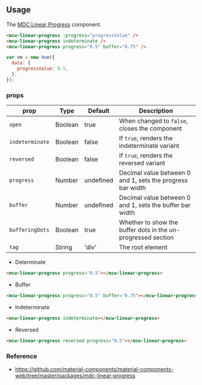 ## Usage

The [MDC Linear Progress](https://github.com/material-components/material-components-web/tree/master/packages/mcw-linear-progress) component.

```html
<mcw-linear-progress :progress="progressValue" />
<mcw-linear-progress indeterminate />
<mcw-linear-progress progress="0.5" buffer="0.75" />
```

```javascript
var vm = new Vue({
  data: {
    progressValue: 0.5,
  },
});
```

### props

| prop            | Type    | Default   | Description                                                  |
| --------------- | ------- | --------- | ------------------------------------------------------------ |
| `open`          | Boolean | true      | When changed to `false`, closes the component                |
| `indeterminate` | Boolean | false     | If `true`, renders the indeterminate variant                 |
| `reversed`      | Boolean | false     | If `true`, renders the reversed variant                      |
| `progress`      | Number  | undefined | Decimal value between 0 and 1, sets the progress bar width   |
| `buffer`        | Number  | undefined | Decimal value between 0 and 1, sets the buffer bar width     |
| `bufferingDots` | Boolean | true      | Whether to show the buffer dots in the un-progressed section |
| `tag`           | String  | 'div'     | The root element                                             |

- Determinate

```html
<mcw-linear-progress progress="0.5"></mcw-linear-progress>
```

- Buffer

```html
<mcw-linear-progress progress="0.5" buffer="0.75"></mcw-linear-progress>
```

- Indeterminate

```html
<mcw-linear-progress indeterminate></mcw-linear-progress>
```

- Reversed

```html
<mcw-linear-progress reversed progress="0.5"></mcw-linear-progress>
```

### Reference

- <https://github.com/material-components/material-components-web/tree/master/packages/mdc-linear-progress>
